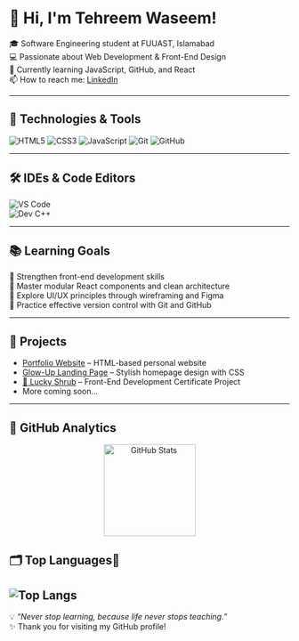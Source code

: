 
# 👋 Hi, I'm Tehreem Waseem!

🎓 Software Engineering student at FUUAST, Islamabad  
💻 Passionate about Web Development & Front-End Design  
🌱 Currently learning JavaScript, GitHub, and React  
📫 How to reach me: [LinkedIn](https://www.linkedin.com/in/tehreem-waseem-85729a367/)

---

## 🚀 Technologies & Tools  

![HTML5](https://img.shields.io/badge/-HTML5-E34F26?style=flat&logo=html5&logoColor=white)
![CSS3](https://img.shields.io/badge/-CSS3-1572B6?style=flat&logo=css3&logoColor=white)
![JavaScript](https://img.shields.io/badge/-JavaScript-F7DF1E?style=flat&logo=javascript&logoColor=black)
![Git](https://img.shields.io/badge/-Git-F05032?style=flat&logo=git&logoColor=white)
![GitHub](https://img.shields.io/badge/-GitHub-181717?style=flat&logo=github&logoColor=white)



---

## 🛠️ IDEs & Code Editors  

![VS Code](https://img.shields.io/badge/-VS%20Code-007ACC?style=flat&logo=visual-studio-code&logoColor=white)  
![Dev C++](https://img.shields.io/badge/-Dev%20C++-003366?style=flat&logo=cplusplus&logoColor=white)  

---

## 📚 Learning Goals  
🔹 Strengthen front-end development skills  
🔹 Master modular React components and clean architecture  
🔹 Explore UI/UX principles through wireframing and Figma  
🔹 Practice effective version control with Git and GitHub  

---

## 🌈 Projects  
- [Portfolio Website](https://github.com/Tehreem-Waseem/Portfolio) – HTML-based personal website  
- [Glow-Up Landing Page](https://github.com/Tehreem-Waseem/Glow-Up) – Stylish homepage design with CSS
- [🌿 Lucky Shrub](https://github.com/Tehreem-Waseem/Lucky-Shrub) – Front-End Development Certificate Project
- More coming soon...  

---
## 🚀 GitHub Analytics  

<p align="center">
  <img src="https://github-readme-stats.vercel.app/api?username=Tehreem-Waseem&show_icons=true&theme=tokyonight&cache_seconds=1" alt="GitHub Stats" height="165" />
 
</p>



## 🗂️ Top Languages🚀
![Top Langs](https://github-readme-stats.vercel.app/api/top-langs/?username=Tehreem-Waseem&layout=compact&theme=radical)
---

💡 _“Never stop learning, because life never stops teaching.”_  
✨ Thank you for visiting my GitHub profile!



